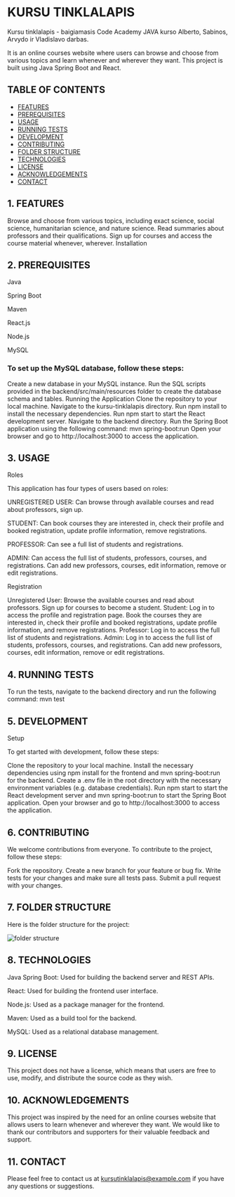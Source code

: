 # KURSU TINKLALAPIS

Kursu tinklalapis - baigiamasis Code Academy JAVA kurso Alberto, Sabinos, Arvydo ir Vladislavo darbas.

It is an online courses website where users can browse and choose from various topics and learn whenever and wherever they want. This project is built using Java Spring Boot and React.

## TABLE OF CONTENTS

*  [FEATURES](#FEATURES)
*  [PREREQUISITES](#PREREQUISITES)
*  [USAGE](#USAGE)
*  [RUNNING TESTS](#RUNNINGTESTS)
*  [DEVELOPMENT](#DEVELOPMENT)
*  [CONTRIBUTING](#CONTRIBUTING)
*  [FOLDER STRUCTURE](#FOLDERSTRUCTURE)
*  [TECHNOLOGIES](#TECHNOLOGIES)
*  [LICENSE](#LICENSE)
*  [ACKNOWLEDGEMENTS](#ACKNOWLEDGEMENTS)
*  [CONTACT](#CONTACT)

##  1. <a name='FEATURES'></a>FEATURES

Browse and choose from various topics, including exact science, social science, humanitarian science, and nature science. Read summaries about professors and their qualifications. Sign up for courses and access the course material whenever, wherever. Installation

##  2. <a name='PREREQUISITES'></a>PREREQUISITES

Java

Spring Boot

Maven

React.js

Node.js

MySQL

### To set up the MySQL database, follow these steps:

Create a new database in your MySQL instance. Run the SQL scripts provided in the backend/src/main/resources folder to create the database schema and tables. Running the Application Clone the repository to your local machine. Navigate to the kursu-tinklalapis directory. Run npm install to install the necessary dependencies. Run npm start to start the React development server. Navigate to the backend directory. Run the Spring Boot application using the following command: mvn spring-boot:run Open your browser and go to http://localhost:3000 to access the application.

##  3. <a name='USAGE'></a>USAGE

Roles 

This application has four types of users based on roles:

UNREGISTERED USER: Can browse through available courses and read about professors, sign up.

STUDENT: Can book courses they are interested in, check their profile and booked registration, update profile information, remove registrations.

PROFESSOR: Can see a full list of students and registrations.

ADMIN: Can access the full list of students, professors, courses, and registrations. Can add new professors, courses, edit information, remove or edit registrations.

Registration

Unregistered User: Browse the available courses and read about professors. Sign up for courses to become a student. Student: Log in to access the profile and registration page. Book the courses they are interested in, check their profile and booked registrations, update profile information, and remove registrations. Professor: Log in to access the full list of students and registrations. Admin: Log in to access the full list of students, professors, courses, and registrations. Can add new professors, courses, edit information, remove or edit registrations.

##  4. <a name='RUNNINGTESTS'></a>RUNNING TESTS

To run the tests, navigate to the backend directory and run the following command: mvn test

##  5. <a name='DEVELOPMENT'></a>DEVELOPMENT

Setup

To get started with development, follow these steps:

Clone the repository to your local machine. Install the necessary dependencies using npm install for the frontend and mvn spring-boot:run for the backend. Create a .env file in the root directory with the necessary environment variables (e.g. database credentials). Run npm start to start the React development server and mvn spring-boot:run to start the Spring Boot application. Open your browser and go to http://localhost:3000 to access the application.

##  6. <a name='CONTRIBUTING'></a>CONTRIBUTING

We welcome contributions from everyone. To contribute to the project, follow these steps:

Fork the repository. Create a new branch for your feature or bug fix. Write tests for your changes and make sure all tests pass. Submit a pull request with your changes.

##  7. <a name='FOLDERSTRUCTURE'></a>FOLDER STRUCTURE

Here is the folder structure for the project:

![folder structure](https://user-images.githubusercontent.com/128668782/232985983-4a8fa87d-104c-42bd-a9ed-dc33ffb2291c.png)


##  8. <a name='TECHNOLOGIES'></a>TECHNOLOGIES

Java Spring Boot: Used for building the backend server and REST APIs.

React: Used for building the frontend user interface.

Node.js: Used as a package manager for the frontend.

Maven: Used as a build tool for the backend.

MySQL: Used as a relational database management.

##  9. <a name='LICENSE'></a>LICENSE

This project does not have a license, which means that users are free to use, modify, and distribute the source code as they wish.

##  10. <a name='ACKNOWLEDGEMENTS'></a>ACKNOWLEDGEMENTS

This project was inspired by the need for an online courses website that allows users to learn whenever and wherever they want. We would like to thank our contributors and supporters for their valuable feedback and support.

##  11. <a name='CONTACT'></a>CONTACT

Please feel free to contact us at kursutinklalapis@example.com if you have any questions or suggestions.
